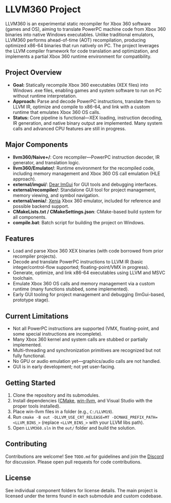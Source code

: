 # LLVM360 Project

LLVM360 is an experimental static recompiler for Xbox 360 software (games and OS), aiming to translate PowerPC machine code from Xbox 360 binaries into native Windows executables. Unlike traditional emulators, LLVM360 performs ahead-of-time (AOT) recompilation, producing optimized x86-64 binaries that run natively on PC. The project leverages the LLVM compiler framework for code translation and optimization, and implements a partial Xbox 360 runtime environment for compatibility.

## Project Overview

- **Goal:** Statically recompile Xbox 360 executables (XEX files) into Windows .exe files, enabling games and system software to run on PC without runtime interpretation.
- **Approach:** Parse and decode PowerPC instructions, translate them to LLVM IR, optimize and compile to x86-64, and link with a custom runtime that emulates Xbox 360 OS calls.
- **Status:** Core pipeline is functional—XEX loading, instruction decoding, IR generation, and native binary output are implemented. Many system calls and advanced CPU features are still in progress.

## Major Components

- **llvm360/Naive+/**: Core recompiler—PowerPC instruction decoder, IR generator, and translation logic.
- **llvm360/Emulator/**: Runtime environment for the recompiled code, including memory management and Xbox 360 OS call emulation (HLE approach).
- **external/imgui/**: [Dear ImGui](https://github.com/ocornut/imgui) for GUI tools and debugging interfaces.
- **external/recompiler/**: Standalone GUI tool for project management, memory viewing, and symbol navigation.
- **external/xenia/**: [Xenia](https://github.com/xenia-project/xenia) Xbox 360 emulator, included for reference and possible backend support.
- **CMakeLists.txt / CMakeSettings.json**: CMake-based build system for all components.
- **compile.bat**: Batch script for building the project on Windows.

## Features

- Load and parse Xbox 360 XEX binaries (with code borrowed from prior recompiler projects).
- Decode and translate PowerPC instructions to LLVM IR (basic integer/control-flow supported; floating-point/VMX in progress).
- Generate, optimize, and link x86-64 executables using LLVM and MSVC toolchain.
- Emulate Xbox 360 OS calls and memory management via a custom runtime (many functions stubbed, some implemented).
- Early GUI tooling for project management and debugging (ImGui-based, prototype stage).

## Current Limitations

- Not all PowerPC instructions are supported (VMX, floating-point, and some special instructions are incomplete).
- Many Xbox 360 kernel and system calls are stubbed or partially implemented.
- Multi-threading and synchronization primitives are recognized but not fully functional.
- No GPU or audio emulation yet—graphics/audio calls are not handled.
- GUI is in early development; not yet user-facing.

## Getting Started

1. Clone the repository and its submodules.
2. Install dependencies ([CMake][CMake], [win-llvm][win-llvm], and Visual Studio with the proper tools installed).
3. Place win-llvm files in a folder (e.g., `C:/LLVM19`).
4. Run `cmake -B out -DLLVM_USE_CRT_RELEASE=MT -DCMAKE_PREFIX_PATH=<LLVM_BINS_>` (replace `<LLVM_BINS_>` with your LLVM libs path).
5. Open `LLVM360.sln` in the `out/` folder and build the solution.

## Contributing

Contributions are welcome! See `TODO.md` for guidelines and join the [Discord][dis] for discussion. Please open pull requests for code contributions.

## License

See individual component folders for license details. The main project is licensed under the terms found in each submodule and custom codebase.

[win-llvm]: https://github.com/c3lang/win-llvm
[CMake]: https://cmake.org/download/
[dis]: https://discord.gg/JufwFS9mmf